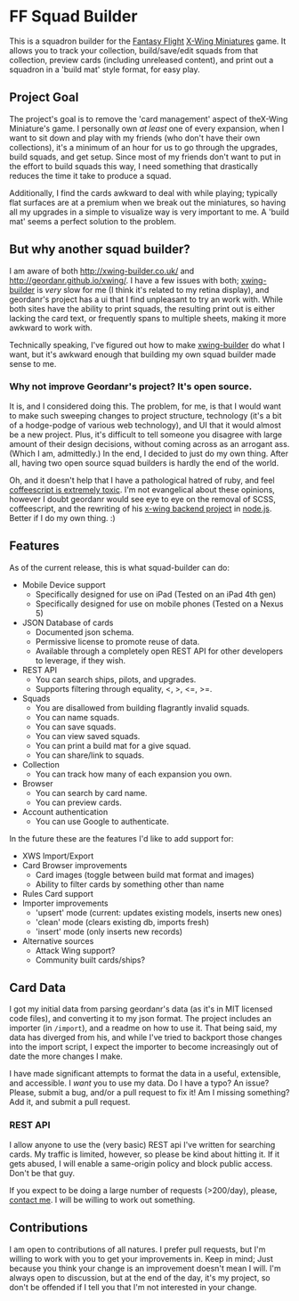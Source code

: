# FF Squad Builder

This is a squadron builder for the [Fantasy Flight][] [X-Wing Miniatures][] game. It allows you to track your collection,
build/save/edit squads from that collection, preview cards (including unreleased content), and print out a squadron in a
'build mat' style format, for easy play.

[Fantasy Flight]: http://fantasyflightgames.com
[X-Wing Miniatures]: http://fantasyflightgames.com

## Project Goal

The project's goal is to remove the 'card management' aspect of theX-Wing  Miniature's game. I personally own _at least_
one of every expansion, when I want to sit down and play with my friends (who don't have their own collections), it's a
minimum of an hour for us to go through the upgrades, build squads, and get setup. Since most of my friends don't want
to put in the effort to build squads this way, I need something that drastically reduces the time it take to produce a
squad.

Additionally, I find the cards awkward to deal with while playing; typically flat surfaces are at a premium when we
break out the miniatures, so having all my upgrades in a simple to visualize way is very important to me. A 'build mat'
seems a perfect solution to the problem.

## But why another squad builder?

I am aware of both http://xwing-builder.co.uk/ and http://geordanr.github.io/xwing/. I have a few issues with both;
[xwing-builder](http://xwing-builder.co.uk) is _very_ slow for me (I think it's related to my retina display), and
geordanr's project has a ui that I find unpleasant to try an work with. While both sites have the ability to print
squads, the resulting print out is either lacking the card text, or frequently spans to multiple sheets, making it more
awkward to work with.

Technically speaking, I've figured out how to make [xwing-builder](http://xwing-builder.co.uk) do what I want, but it's
awkward enough that  building my own squad builder made sense to me.

### Why not improve Geordanr's project? It's open source.

It is, and I considered doing this. The problem, for me, is that I would want to make such sweeping changes to project
structure, technology (it's a bit of a hodge-podge of various web technology), and UI that it would almost be a new
project. Plus, it's difficult to tell someone you disagree with large amount of their design decisions, without coming
across as an arrogant ass. (Which I am, admittedly.) In the end, I decided to just do my own thing. After all, having
two open source squad builders is hardly the end of the world.

Oh, and it doesn't help that I have a pathological hatred of ruby, and feel
[coffeescript is extremely toxic](http://oscargodson.com/posts/why-i-dont-use-coffeescript.html). I'm not evangelical
about these opinions, however I doubt geordanr would see eye to eye on the removal of SCSS, coffeescript, and the
rewriting of his [x-wing backend project](https://github.com/geordanr/xwing-backend) in [node.js](http://nodejs.org/).
Better if I do my own thing. :)

## Features

As of the current release, this is what squad-builder can do:

* Mobile Device support
    * Specifically designed for use on iPad (Tested on an iPad 4th gen)
    * Specifically designed for use on mobile phones (Tested on a Nexus 5)
* JSON Database of cards
    * Documented json schema.
    * Permissive license to promote reuse of data.
    * Available through a completely open REST API for other developers to leverage, if they wish.
* REST API
    * You can search ships, pilots, and upgrades.
    * Supports filtering through equality, <, >, <=, >=.
* Squads
    * You are disallowed from building flagrantly invalid squads.
    * You can name squads.
    * You can save squads.
    * You can view saved squads.
    * You can print a build mat for a give squad.
    * You can share/link to squads.
* Collection
    * You can track how many of each expansion you own.
* Browser
    * You can search by card name.
    * You can preview cards.
* Account authentication
    * You can use Google to authenticate.

In the future these are the features I'd like to add support for:

* XWS Import/Export
* Card Browser improvements
    * Card images (toggle between build mat format and images)
    * Ability to filter cards by something other than name
* Rules Card support
* Importer improvements
    * 'upsert' mode (current: updates existing models, inserts new ones)
    * 'clean' mode (clears existing db, imports fresh)
    * 'insert' mode (only inserts new records)
* Alternative sources
    * Attack Wing support?
    * Community built cards/ships?

## Card Data

I got my initial data from parsing geordanr's data (as it's in MIT licensed code files), and converting it to my json
format. The project includes an importer (in `/import`), and a readme on how to use it. That being said, my data has
diverged from his, and while I've tried to backport those changes into the import script, I expect the importer to
become increasingly out of date the more changes I make.

I have made significant attempts to format the data in a useful, extensible, and accessible. I _want_ you to use my
data. Do I have a typo? An issue? Please, submit a bug, and/or a pull request to fix it! Am I missing something? Add
it, and submit a pull request.

### REST API

I allow anyone to use the (very basic) REST api I've written for searching cards. My traffic is limited, however, so
please be kind about hitting it. If it gets abused, I will enable a same-origin policy and block public access. Don't be
that guy.

If you expect to be doing a large number of requests (>200/day), please, [contact me](mailto:chris.case@g33xnexus.com).
I will be willing to work out something.

## Contributions

I am open to contributions of all natures. I prefer pull requests, but I'm willing to work with you to get your
improvements in. Keep in mind; Just because you think your change is an improvement doesn't mean I will. I'm always open
to discussion, but at the end of the day, it's my project, so don't be offended if I tell you that I'm not interested in
your change.
